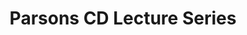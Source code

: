 ---
title: |
  Parsons CD Lecture Series
ongoing: false
years: 2024
link: https://www.youtube.com/watch?v=1Fxsb2_VdBw
description: >
  Invited speaker to Parsons’ yearly Communication Design lecture series.
---